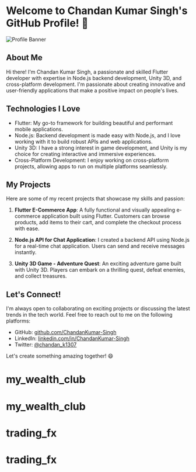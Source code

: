 # Welcome to Chandan Kumar Singh's GitHub Profile! 🚀

![Profile Banner](https://avatars.githubusercontent.com/u/91355859?v=4)

## About Me

Hi there! I'm Chandan Kumar Singh, a passionate and skilled Flutter developer with expertise in Node.js backend development, Unity 3D, and cross-platform development. I'm passionate about creating innovative and user-friendly applications that make a positive impact on people's lives.

## Technologies I Love

- Flutter: My go-to framework for building beautiful and performant mobile applications.
- Node.js: Backend development is made easy with Node.js, and I love working with it to build robust APIs and web applications.
- Unity 3D: I have a strong interest in game development, and Unity is my choice for creating interactive and immersive experiences.
- Cross-Platform Development: I enjoy working on cross-platform projects, allowing apps to run on multiple platforms seamlessly.

## My Projects

Here are some of my recent projects that showcase my skills and passion:

1. **Flutter E-Commerce App**: A fully functional and visually appealing e-commerce application built using Flutter. Customers can browse products, add items to their cart, and complete the checkout process with ease.

2. **Node.js API for Chat Application**: I created a backend API using Node.js for a real-time chat application. Users can send and receive messages instantly.

3. **Unity 3D Game - Adventure Quest**: An exciting adventure game built with Unity 3D. Players can embark on a thrilling quest, defeat enemies, and collect treasures.

## Let's Connect!

I'm always open to collaborating on exciting projects or discussing the latest trends in the tech world. Feel free to reach out to me on the following platforms:

- GitHub: [github.com/ChandanKumar-Singh](https://github.com/ChandanKumar-Singh)
- LinkedIn: [linkedin.com/in/ChandanKumar-Singh](https://www.linkedin.com/in/ChandanKumar-Singh)
- Twitter: [@chandan_k1307](https://twitter.com/chandan_k1307)

Let's create something amazing together! 😄
# my_wealth_club
# my_wealth_club
# trading_fx
# trading_fx
